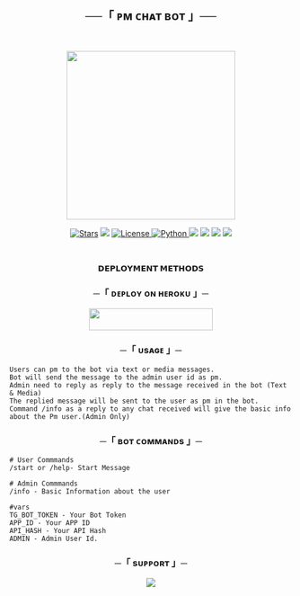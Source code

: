 

<h2 align="center">
    ──「 ᴘᴍ ᴄʜᴀᴛ ʙᴏᴛ 」──
</h2><br>

<p align="center">
  <img src="https://telegra.ph/file/7bd111132fce009e4605e.jpg" width="300">
</p>

 <p align="center">
<a href="https://github.com/xMalitha/PMChatbot/stargazers"><img src="https://img.shields.io/github/stars/xMalitha/PMChatbot?color=black&logo=github&logoColor=black&style=for-the-badge" alt="Stars" /></a>
<a href="https://github.com/xMalitha/PMChatbot/network/members"> <img src="https://img.shields.io/github/forks/xMalitha/PMChatbot?color=black&logo=github&logoColor=black&style=for-the-badge" /></a>
<a href="https://github.com/xMalitha/PMChatbotblob/master/LICENSE"> <img src="https://img.shields.io/badge/License-GNU-blueviolet?style=for-the-badge" alt="License" /> </a>
<a href="https://www.python.org/"> <img src="https://img.shields.io/badge/Written%20in-Python-skyblue?style=for-the-badge&logo=python" alt="Python" /> </a>
<a href="https://pypi.org/project/Telethon/"> <img src="https://img.shields.io/pypi/v/telethon?color=white&label=telethon&logo=python&logoColor=blue&style=for-the-badge" /></a>
<a href="https://pypi.org/project/Pyrogram/"> <img src="https://img.shields.io/pypi/v/pyrogram?color=white&label=pyrogram&logo=python&logoColor=blue&style=for-the-badge" /></a>
<a href="https://github.com/xMalitha/PMChatbott"> <img src="https://img.shields.io/github/repo-size/AnonymousR1025/FallenRobot?color=skyblue&logo=github&logoColor=blue&style=for-the-badge" /></a>
<a href="https://github.com/xMalitha/PMChatbot/commits/xMalitha"> <img src="https://img.shields.io/github/last-commit/xMalitha/PMChatbot?color=black&logo=github&logoColor=black&style=for-the-badge" /></a>
</p><br>

<p align="center"><b>𝗗𝗘𝗣𝗟𝗢𝗬𝗠𝗘𝗡𝗧 𝗠𝗘𝗧𝗛𝗢𝗗𝗦</b>
</p>

<h3 align="center">
    ─「 ᴅᴇᴩʟᴏʏ ᴏɴ ʜᴇʀᴏᴋᴜ 」─
</h3>

<p align="center"><a href="https://xmalitha.github.io/Heroku-Deployer"> <img src="https://img.shields.io/badge/Deploy%20On%20Heroku-black?style=for-the-badge&logo=heroku" width="220" height="38.45"/></a></p>

<h3 align="center">
    ─「 ᴜsᴀɢᴇ 」─
    
</h3></center>

```
Users can pm to the bot via text or media messages.
Bot will send the message to the admin user id as pm.
Admin need to reply as reply to the message received in the bot (Text & Media)
The replied message will be sent to the user as pm in the bot.
Command /info as a reply to any chat received will give the basic info about the Pm user.(Admin Only)

```


<h3 align="center">
    ─「 ʙᴏᴛ ᴄᴏᴍᴍᴀɴᴅs 」─
    
</h3></center>


```
# User Commmands
/start or /help- Start Message

# Admin Commmands
/info - Basic Information about the user

#vars
TG_BOT_TOKEN - Your Bot Token
APP_ID - Your APP ID
API_HASH - Your API Hash
ADMIN - Admin User Id.

```




<h3 align="center">
    ─「 sᴜᴩᴩᴏʀᴛ 」─
</h3>

<p align="center">
<a href="https://telegram.me/xMalitha"><img src="https://img.shields.io/badge/-Malitha%20Mihiranga-blue.svg?style=for-the-badge&logo=Telegram"></a>
</p>
<p align="center">
